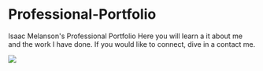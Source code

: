 # Professional-Portfolio
Isaac Melanson's Professional Portfolio
    Here you will learn a it about me and the work I have done. 
    If you would like to connect, dive in a contact me.

<img src="./Resources/Professional-Portfolio-IMG">

